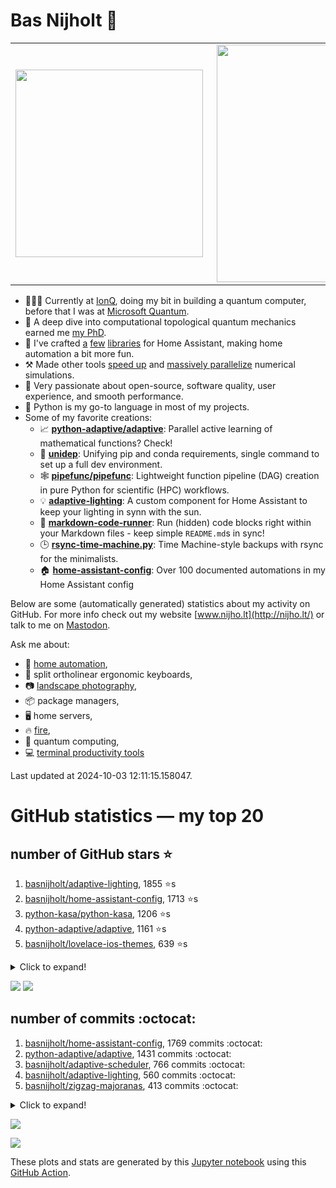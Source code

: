 # Bas Nijholt 👋

<center>
  <table>
    <tr>
        <td><img width="300px" align="left" src="https://github-readme-stats.vercel.app/api/top-langs/?username=basnijholt&hide=TeX,Jupyter%20Notebook&layout=compact&theme=radical" /></td>
        <td><img align='right' src="https://github-readme-stats.vercel.app/api?username=basnijholt&show_icons=true&theme=radical" width="380"></td>
    </tr>
  </table>
</center>

- 👷🏻‍♂️ Currently at [IonQ](https://ionq.com/), doing my bit in building a quantum computer, before that I was at [Microsoft Quantum](https://quantum.microsoft.com/).
- 🌟 A deep dive into computational topological quantum mechanics earned me [my PhD](https://github.com/basnijholt/thesis).
- 🎨 I've crafted [a](https://github.com/basnijholt/adaptive-lighting) [few](https://github.com/basnijholt/aiokef) [libraries](https://github.com/basnijholt/miflora) for Home Assistant, making home automation a bit more fun.
- ⚒️ Made other tools [speed up](https://github.com/python-adaptive/adaptive) and [massively parallelize](https://github.com/basnijholt/adaptive-scheduler) numerical simulations.
- 🏅 Very passionate about open-source, software quality, user experience, and smooth performance.
- 🐍 Python is my go-to language in most of my projects.
- Some of my favorite creations:
  - 📈 **[python-adaptive/adaptive](https://github.com/python-adaptive/adaptive/)**: Parallel active learning of mathematical functions? Check!
  - 🧬 **[unidep](https://github.com/basnijholt/unidep/)**: Unifying pip and conda requirements, single command to set up a full dev environment.
  - 🕸️ **[pipefunc/pipefunc](https://github.com/pipefunc/pipefunc/)**: Lightweight function pipeline (DAG) creation in pure Python for scientific (HPC) workflows.
  - 💡 **[adaptive-lighting](https://github.com/basnijholt/adaptive-lighting/)**: A custom component for Home Assistant to keep your lighting in synn with the sun.
  - 📝 **[markdown-code-runner](https://github.com/basnijholt/markdown-code-runner/)**: Run (hidden) code blocks right within your Markdown files - keep simple `README.md`s in sync!
  - 🕒 **[rsync-time-machine.py](https://github.com/basnijholt/rsync-time-machine.py/)**: Time Machine-style backups with rsync for the minimalists.
  - 🏠 **[home-assistant-config](https://github.com/basnijholt/home-assistant-config/)**: Over 100 documented automations in my Home Assistant config

Below are some (automatically generated) statistics about my activity on GitHub.
For more info check out my website [www.nijho.lt](http://nijho.lt/) or talk to me on <a rel="me" href="https://fosstodon.org/@basnijholt">Mastodon</a>.

Ask me about:

- 🏡 [home automation](https://github.com/basnijholt/home-assistant-config/),
- 🎹 split ortholinear ergonomic keyboards,
- 📷 [landscape photography](https://www.instagram.com/bnijholt),
- 📦 package managers,
- 🖥️ home servers,
- 🔥 [fire](https://wenfire.nijho.lt/),
- 🧠 quantum computing,
- 💻 [terminal productivity tools](https://www.nijho.lt/post/terminal-ninja/)

Last updated at 2024-10-03 12:11:15.158047.

# GitHub statistics — my top 20

## number of GitHub stars ⭐️

1. [basnijholt/adaptive-lighting](https://github.com/basnijholt/adaptive-lighting/), 1855 ⭐️s
2. [basnijholt/home-assistant-config](https://github.com/basnijholt/home-assistant-config/), 1713 ⭐️s
3. [python-kasa/python-kasa](https://github.com/python-kasa/python-kasa/), 1206 ⭐️s
4. [python-adaptive/adaptive](https://github.com/python-adaptive/adaptive/), 1161 ⭐️s
5. [basnijholt/lovelace-ios-themes](https://github.com/basnijholt/lovelace-ios-themes/), 639 ⭐️s
<details><summary>Click to expand!</summary>

6. [basnijholt/lovelace-ios-dark-mode-theme](https://github.com/basnijholt/lovelace-ios-dark-mode-theme/), 457 ⭐️s
7. [basnijholt/rsync-time-machine.py](https://github.com/basnijholt/rsync-time-machine.py/), 373 ⭐️s
8. [basnijholt/miflora](https://github.com/basnijholt/miflora/), 366 ⭐️s
9. [topocm/topocm_content](https://github.com/topocm/topocm_content/), 279 ⭐️s
10. [basnijholt/home-assistant-streamdeck-yaml](https://github.com/basnijholt/home-assistant-streamdeck-yaml/), 235 ⭐️s
11. [basnijholt/unidep](https://github.com/basnijholt/unidep/), 219 ⭐️s
12. [pipefunc/pipefunc](https://github.com/pipefunc/pipefunc/), 123 ⭐️s
13. [basnijholt/markdown-code-runner](https://github.com/basnijholt/markdown-code-runner/), 95 ⭐️s
14. [basnijholt/home-assistant-macbook-touch-bar](https://github.com/basnijholt/home-assistant-macbook-touch-bar/), 92 ⭐️s
15. [kwant-project/kwant](https://github.com/kwant-project/kwant/), 88 ⭐️s
16. [basnijholt/home-assistant-streamdeck-yaml-addon](https://github.com/basnijholt/home-assistant-streamdeck-yaml-addon/), 72 ⭐️s
17. [basnijholt/aiokef](https://github.com/basnijholt/aiokef/), 38 ⭐️s
18. [basnijholt/thesis-cover](https://github.com/basnijholt/thesis-cover/), 35 ⭐️s
19. [basnijholt/adaptive-scheduler](https://github.com/basnijholt/adaptive-scheduler/), 26 ⭐️s
20. [basnijholt/instacron](https://github.com/basnijholt/instacron/), 20 ⭐️s

</details>

![](https://github.com/basnijholt/basnijholt/raw/main/stars_over_time.png)
![](https://github.com/basnijholt/basnijholt/raw/main/stars_over_time_per_repo.png)

## number of commits :octocat:

1. [basnijholt/home-assistant-config](https://github.com/basnijholt/home-assistant-config/), 1769 commits :octocat:
2. [python-adaptive/adaptive](https://github.com/python-adaptive/adaptive/), 1431 commits :octocat:
3. [basnijholt/adaptive-scheduler](https://github.com/basnijholt/adaptive-scheduler/), 766 commits :octocat:
4. [basnijholt/adaptive-lighting](https://github.com/basnijholt/adaptive-lighting/), 560 commits :octocat:
5. [basnijholt/zigzag-majoranas](https://github.com/basnijholt/zigzag-majoranas/), 413 commits :octocat:
<details><summary>Click to expand!</summary>

6. [topocm/topocm_content](https://github.com/topocm/topocm_content/), 304 commits :octocat:
7. [basnijholt/nijho.lt](https://github.com/basnijholt/nijho.lt/), 302 commits :octocat:
8. [conda-forge/staged-recipes](https://github.com/conda-forge/staged-recipes/), 279 commits :octocat:
9. [home-assistant/core](https://github.com/home-assistant/core/), 192 commits :octocat:
10. [basnijholt/lovelace-ios-themes](https://github.com/basnijholt/lovelace-ios-themes/), 166 commits :octocat:
11. [basnijholt/media_player.kef](https://github.com/basnijholt/media_player.kef/), 157 commits :octocat:
12. [basnijholt/hpc05](https://github.com/basnijholt/hpc05/), 152 commits :octocat:
13. [microsoft/Qcodes](https://github.com/microsoft/Qcodes/), 109 commits :octocat:
14. [basnijholt/rsync-time-machine.py](https://github.com/basnijholt/rsync-time-machine.py/), 88 commits :octocat:
15. [basnijholt/home-assistant-macbook-touch-bar](https://github.com/basnijholt/home-assistant-macbook-touch-bar/), 69 commits :octocat:
16. [basnijholt/miflora](https://github.com/basnijholt/miflora/), 57 commits :octocat:
17. [conda-forge/metis-feedstock](https://github.com/conda-forge/metis-feedstock/), 53 commits :octocat:
18. [basnijholt/codestructure](https://github.com/basnijholt/codestructure/), 52 commits :octocat:
19. [AppDaemon/appdaemon](https://github.com/AppDaemon/appdaemon/), 52 commits :octocat:
20. [conda-forge/adaptive-scheduler-feedstock](https://github.com/conda-forge/adaptive-scheduler-feedstock/), 51 commits :octocat:

</details>

![](https://github.com/basnijholt/basnijholt/raw/main/commits_per_hour.png)

![](https://github.com/basnijholt/basnijholt/raw/main/commits_per_weekday.png)


These plots and stats are generated by this [Jupyter notebook](./update-readme.ipynb) using this [GitHub Action](.github/workflows/run-notebook.yml).